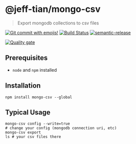 # @jeff-tian/mongo-csv

> Export mongodb collections to csv files

[![Git commit with emojis!](https://img.shields.io/badge/gitmoji-git%20commit%20with%20emojis!-red.svg)](https://gitmoji.js.org)
[![Build Status](https://travis-ci.com/Jeff-Tian/mongo-csv.svg?branch=master)](https://travis-ci.com/Jeff-Tian/mongo-csv)
[![semantic-release](https://img.shields.io/badge/%20%20%F0%9F%93%A6%F0%9F%9A%80-semantic--release-e10079.svg)](https://github.com/semantic-release/semantic-release)

[![Quality gate](https://sonarcloud.io/api/project_badges/quality_gate?project=Jeff-Tian_mongo-csv)](https://sonarcloud.io/dashboard?id=Jeff-Tian_mongo-csv)

## Prerequisites

- `node` and `npm` installed

## Installation

```shell
npm install mongo-csv --global
```

## Typical Usage

```shell
mongo-csv config --write=true
# change your config (mongodb connection uri, etc)
mongo-csv export
ls # your csv files there
```
